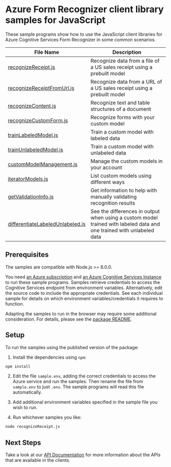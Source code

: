 # Azure Form Recognizer client library samples for JavaScript

These sample programs show how to use the JavaScript client libraries for Azure Cognitive Services Form Recognizer in some common scenarios.

|**File Name**|**Description**|
|----------------|-------------|
|[recognizeReceipt.js][recognizeReceipt]|Recognize data from a file of a US sales receipt using a prebuilt model|
|[recognizeReceiptFromUrl.js][recognizeReceiptFromUrl]|Recognize data from a URL of a US sales receipt using a prebuilt model|
|[recognizeContent.js][recognizeContent]|Recognize text and table structures of a document|
|[recognizeCustomForm.js][recognizeCustomForm]|Recognize forms with your custom model|
|[trainLabeledModel.js][trainLabeledModel]|Train a custom model with labeled data|
|[trainUnlabeledModel.js][trainUnlabeledModel]|Train a custom model with unlabeled data|
|[customModelManagement.js][customModelManagement]|Manage the custom models in your account|
|[iteratorModels.js][iteratorModels]|List custom models using different ways|
|[getValidationInfo.js][getValidationInfo]|Get information to help with manually validating recognition results|
|[differentiateLabeledUnlabeled.js][differentiateLabeledUnlabeled]|See the differences in output when using a custom model trained with labeled data and one trained with unlabeled data|

## Prerequisites

The samples are compatible with Node.js >= 8.0.0.

You need [an Azure subscription][freesub] and [an Azure Cognitive Services Instance][azcogsvc] to run these sample programs. Samples retrieve credentials to access the Cognitive Services endpoint from environment variables. Alternatively, edit the source code to include the appropriate credentials. See each individual sample for details on which environment variables/credentials it requires to function.

Adapting the samples to run in the browser may require some additional consideration. For details, please see the [package README][package].

## Setup

To run the samples using the published version of the package:

1. Install the dependencies using `npm`:

```bash
npm install
```
2. Edit the file `sample.env`, adding the correct credentials to access the Azure service and run the samples. Then rename the file from `sample.env` to just `.env`. The sample programs will read this file automatically.

3. Add additional environment variables specified in the sample file you wish to run.

4. Run whichever samples you like:

```bash
node recognizeReceipt.js
```

## Next Steps

Take a look at our [API Documentation][apiref] for more information about the APIs that are available in the clients.

[recognizeReceipt]: https://github.com/Azure/azure-sdk-for-js/tree/master/sdk/formrecognizer/ai-form-recognizer/samples/javascript/recognizeReceipt.js
[recognizeReceiptFromUrl]: https://github.com/Azure/azure-sdk-for-js/tree/master/sdk/formrecognizer/ai-form-recognizer/samples/javascript/recognizeReceiptFromUrl.js
[recognizeContent]: https://github.com/Azure/azure-sdk-for-js/tree/master/sdk/formrecognizer/ai-form-recognizer/samples/javascript/recognizeContent.js
[recognizeCustomForm]: https://github.com/Azure/azure-sdk-for-js/tree/master/sdk/formrecognizer/ai-form-recognizer/samples/javascript/recognizeCustomForm.js
[trainLabeledModel]: https://github.com/Azure/azure-sdk-for-js/tree/master/sdk/formrecognizer/ai-form-recognizer/samples/javascript/trainLabeledModel.js
[trainUnlabeledModel]: https://github.com/Azure/azure-sdk-for-js/tree/master/sdk/formrecognizer/ai-form-recognizer/samples/javascript/trainUnlabeledModel.js
[customModelManagement]: https://github.com/Azure/azure-sdk-for-js/tree/master/sdk/formrecognizer/ai-form-recognizer/samples/javascript/customModelManagement.js
[iteratorModels]: https://github.com/Azure/azure-sdk-for-js/tree/master/sdk/formrecognizer/ai-form-recognizer/samples/javascript/iteratorModels.js
[getValidationInfo]: https://github.com/Azure/azure-sdk-for-js/tree/master/sdk/formrecognizer/ai-form-recognizer/samples/javascript/getValidationInfo.js
[differentiateLabeledUnlabeled]: https://github.com/Azure/azure-sdk-for-js/tree/master/sdk/formrecognizer/ai-form-recognizer/samples/javascript/differentiateLabeledUnlabeled.js
[apiref]: https://docs.microsoft.com/javascript/api/@azure/ai-form-recognizer
[azcogsvc]: https://docs.microsoft.com/azure/cognitive-services/cognitive-services-apis-create-account
[freesub]: https://azure.microsoft.com/free/
[package]: https://github.com/Azure/azure-sdk-for-js/tree/master/sdk/formrecognizer/ai-form-recognizer/README.md
